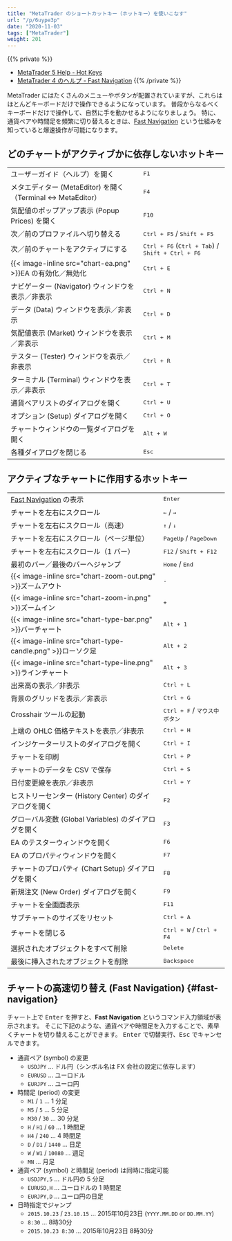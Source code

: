 ```yaml
---
title: "MetaTrader のショートカットキー（ホットキー）を使いこなす"
url: "/p/6uype3p"
date: "2020-11-03"
tags: ["MetaTrader"]
weight: 201
---
```


{{% private %}}
- [MetaTrader 5 Help - Hot Keys](https://www.metatrader5.com/en/terminal/help/start_advanced/hotkeys)
- [MetaTrader 4 のヘルプ - Fast Navigation](https://www.metatrader4.com/ja/trading-platform/help/overview/fast_nav)
{{% /private %}}

MetaTrader にはたくさんのメニューやボタンが配置されていますが、これらはほとんどキーボードだけで操作できるようになっています。
普段からなるべくキーボードだけで操作して、自然に手を動かせるようになりましょう。
特に、通貨ペアや時間足を頻繁に切り替えるときは、[Fast Navigation](#fast-navigation) という仕組みを知っていると爆速操作が可能になります。


どのチャートがアクティブかに依存しないホットキー
----

<table>
  <tbody>
    <tr><td>ユーザーガイド（ヘルプ）を開く</td><td><kbd>F1</kbd></td></tr>
    <tr><td>メタエディター (MetaEditor) を開く（Terminal ↔ MetaEditor）</td><td><kbd>F4</kbd></td></tr>
    <tr><td>気配値のポップアップ表示 (Popup Prices) を開く</td><td><kbd>F10</kbd></td></tr>
    <tr><td>次／前のプロファイルへ切り替える</td><td><kbd>Ctrl + F5</kbd> / <kbd>Shift + F5</kbd></td></tr>
    <tr><td>次／前のチャートをアクティブにする</td><td><kbd>Ctrl + F6</kbd> (<kbd>Ctrl + Tab</kbd>) / <kbd>Shift + Ctrl + F6</kbd></td></tr>
    <tr><td>{{< image-inline src="chart-ea.png" >}}EA の有効化／無効化</td><td><kbd>Ctrl + E</kbd></td></tr>
    <tr><td>ナビゲーター (Navigator) ウィンドウを表示／非表示</td><td><kbd>Ctrl + N</kbd></td></tr>
    <tr><td>データ (Data) ウィンドウを表示／非表示</td><td><kbd>Ctrl + D</kbd></td></tr>
    <tr><td>気配値表示 (Market) ウィンドウを表示／非表示</td><td><kbd>Ctrl + M</kbd></td></tr>
    <tr><td>テスター (Tester) ウィンドウを表示／非表示</td><td><kbd>Ctrl + R</kbd></td></tr>
    <tr><td>ターミナル (Terminal) ウィンドウを表示／非表示</td><td><kbd>Ctrl + T</kbd></td></tr>
    <tr><td>通貨ペアリストのダイアログを開く</td><td><kbd>Ctrl + U</kbd></td></tr>
    <tr><td>オプション (Setup) ダイアログを開く</td><td><kbd>Ctrl + O</kbd></td></tr>
    <tr><td>チャートウィンドウの一覧ダイアログを開く</td><td><kbd>Alt + W</kbd></td></tr>
    <tr><td>各種ダイアログを閉じる</td><td><kbd>Esc</kbd></td></tr>
  </tbody>
</table>


アクティブなチャートに作用するホットキー
----

<table>
  <tbody>
    <tr><td><a href="#fast-navigation">Fast Navigation</a> の表示</td><td><kbd>Enter</kbd></td></tr>
    <tr><td>チャートを左右にスクロール</td><td><kbd>←</kbd> / <kbd>→</kbd></td></tr>
    <tr><td>チャートを左右にスクロール（高速）</td><td><kbd>↑</kbd> / <kbd>↓</kbd></td></tr>
    <tr><td>チャートを左右にスクロール（ページ単位）</td><td><kbd>PageUp</kbd> / <kbd>PageDown</kbd></td></tr>
    <tr><td>チャートを左右にスクロール（1 バー）</td><td><kbd>F12</kbd> / <kbd>Shift + F12</kbd></td></tr>
    <tr><td>最初のバー／最後のバーへジャンプ</td><td><kbd>Home</kbd> / <kbd>End</kbd></td></tr>
    <tr><td>{{< image-inline src="chart-zoom-out.png" >}}ズームアウト</td><td><kbd>-</kbd></td></tr>
    <tr><td>{{< image-inline src="chart-zoom-in.png" >}}ズームイン</td><td><kbd>+</kbd></td></tr>
    <tr><td>{{< image-inline src="chart-type-bar.png" >}}バーチャート</td><td><kbd>Alt + 1</kbd></td></tr>
    <tr><td>{{< image-inline src="chart-type-candle.png" >}}ローソク足</td><td><kbd>Alt + 2</kbd></td></tr>
    <tr><td>{{< image-inline src="chart-type-line.png" >}}ラインチャート</td><td><kbd>Alt + 3</kbd></td></tr>
    <tr><td>出来高の表示／非表示</td><td><kbd>Ctrl + L</kbd></td></tr>
    <tr><td>背景のグリッドを表示／非表示</td><td><kbd>Ctrl + G</kbd></td></tr>
    <tr><td>Crosshair ツールの起動</td><td><kbd>Ctrl + F</kbd> / <kbd>マウス中ボタン</kbd></td></tr>
    <tr><td>上端の OHLC 価格テキストを表示／非表示</td><td><kbd>Ctrl + H</kbd></td></tr>
    <tr><td>インジケーターリストのダイアログを開く</td><td><kbd>Ctrl + I</kbd></td></tr>
    <tr><td>チャートを印刷</td><td><kbd>Ctrl + P</kbd></td></tr>
    <tr><td>チャートのデータを CSV で保存</td><td><kbd>Ctrl + S</kbd></td></tr>
    <tr><td>日付変更線を表示／非表示</td><td><kbd>Ctrl + Y</kbd></td></tr>
    <tr><td>ヒストリーセンター (History Center) のダイアログを開く</td><td><kbd>F2</kbd></td></tr>
    <tr><td>グローバル変数 (Global Variables) のダイアログを開く</td><td><kbd>F3</kbd></td></tr>
    <tr><td>EA のテスターウィンドウを開く</td><td><kbd>F6</kbd></td></tr>
    <tr><td>EA のプロパティウィンドウを開く</td><td><kbd>F7</kbd></td></tr>
    <tr><td>チャートのプロパティ (Chart Setup) ダイアログを開く</td><td><kbd>F8</kbd></td></tr>
    <tr><td>新規注文 (New Order) ダイアログを開く</td><td><kbd>F9</kbd></td></tr>
    <tr><td>チャートを全画面表示</td><td><kbd>F11</kbd></td></tr>
    <tr><td>サブチャートのサイズをリセット</td><td><kbd>Ctrl + A</kbd></td></tr>
    <tr><td>チャートを閉じる</td><td><kbd>Ctrl + W</kbd> / <kbd>Ctrl + F4</kbd></td></tr>
    <tr><td>選択されたオブジェクトをすべて削除</td><td><kbd>Delete</kbd></td></tr>
    <tr><td>最後に挿入されたオブジェクトを削除</td><td><kbd>Backspace</kbd></td></tr>
  </tbody>
</table>


チャートの高速切り替え (Fast Navigation) {#fast-navigation}
----

チャート上で <kbd>Enter</kbd> を押すと、__Fast Navigation__ というコマンド入力領域が表示されます。
そこに下記のような、通貨ペアや時間足を入力することで、素早くチャートを切り替えることができます。
<kbd>Enter</kbd> で切替実行、<kbd>Esc</kbd> でキャンセルできます。

- 通貨ペア (symbol) の変更
    - `USDJPY` ... ドル円（シンボル名は FX 会社の設定に依存します）
    - `EURUSD` ... ユーロドル
    - `EURJPY` ... ユーロ円
- 時間足 (period) の変更
    - `M1` / `1` ... 1 分足
    - `M5` / `5` ... 5 分足
    - `M30` / `30` ... 30 分足
    - `H` / `H1` / `60` ... 1 時間足
    - `H4` / `240` ... 4 時間足
    - `D` / `D1` / `1440` ... 日足
    - `W` / `W1` / `10080` ... 週足
    - `MN` ... 月足
- 通貨ペア (symbol) と時間足 (period) は同時に指定可能
    - `USDJPY,5` ... ドル円の 5 分足
    - `EURUSD,H` ... ユーロドルの 1 時間足
    - `EURJPY,D` ... ユーロ円の日足
- 日時指定でジャンプ
    - `2015.10.23` / `23.10.15` ... 2015年10月23日 (`YYYY.MM.DD` or `DD.MM.YY`)
    - `8:30` ... 8時30分
    - `2015.10.23 8:30` ... 2015年10月23日 8時30分

